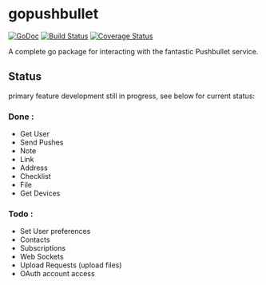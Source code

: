 # gopushbullet #
[![GoDoc](https://godoc.org/github.com/kariudo/gopushbullet?status.svg)](https://godoc.org/github.com/kariudo/gopushbullet)
[![Build Status](https://travis-ci.org/kariudo/gopushbullet.svg?branch=master)](https://travis-ci.org/kariudo/gopushbullet)
[![Coverage Status](https://coveralls.io/repos/kariudo/gopushbullet/badge.svg)](https://coveralls.io/r/kariudo/gopushbullet)

A complete go package for interacting with the fantastic Pushbullet service.

## Status
primary feature development still in progress, see below for current status:

### Done :
* Get User
* Send Pushes
 * Note
 * Link
 * Address
 * Checklist
 * File
* Get Devices

### Todo :
* Set User preferences
* Contacts
* Subscriptions
* Web Sockets
* Upload Requests (upload files)
* OAuth account access

